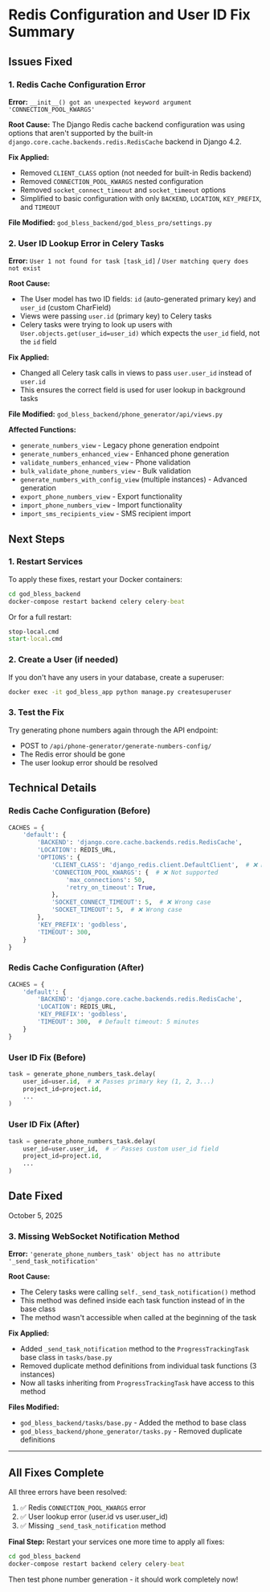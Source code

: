 # Redis Configuration and User ID Fix Summary

## Issues Fixed

### 1. Redis Cache Configuration Error

**Error:** `__init__() got an unexpected keyword argument 'CONNECTION_POOL_KWARGS'`

**Root Cause:** The Django Redis cache backend configuration was using options that aren't supported by the built-in `django.core.cache.backends.redis.RedisCache` backend in Django 4.2.

**Fix Applied:**

- Removed `CLIENT_CLASS` option (not needed for built-in Redis backend)
- Removed `CONNECTION_POOL_KWARGS` nested configuration
- Removed `socket_connect_timeout` and `socket_timeout` options
- Simplified to basic configuration with only `BACKEND`, `LOCATION`, `KEY_PREFIX`, and `TIMEOUT`

**File Modified:** `god_bless_backend/god_bless_pro/settings.py`

### 2. User ID Lookup Error in Celery Tasks

**Error:** `User 1 not found for task [task_id]` / `User matching query does not exist`

**Root Cause:**

- The User model has two ID fields: `id` (auto-generated primary key) and `user_id` (custom CharField)
- Views were passing `user.id` (primary key) to Celery tasks
- Celery tasks were trying to look up users with `User.objects.get(user_id=user_id)` which expects the `user_id` field, not the `id` field

**Fix Applied:**

- Changed all Celery task calls in views to pass `user.user_id` instead of `user.id`
- This ensures the correct field is used for user lookup in background tasks

**File Modified:** `god_bless_backend/phone_generator/api/views.py`

**Affected Functions:**

- `generate_numbers_view` - Legacy phone generation endpoint
- `generate_numbers_enhanced_view` - Enhanced phone generation
- `validate_numbers_enhanced_view` - Phone validation
- `bulk_validate_phone_numbers_view` - Bulk validation
- `generate_numbers_with_config_view` (multiple instances) - Advanced generation
- `export_phone_numbers_view` - Export functionality
- `import_phone_numbers_view` - Import functionality
- `import_sms_recipients_view` - SMS recipient import

## Next Steps

### 1. Restart Services

To apply these fixes, restart your Docker containers:

```cmd
cd god_bless_backend
docker-compose restart backend celery celery-beat
```

Or for a full restart:

```cmd
stop-local.cmd
start-local.cmd
```

### 2. Create a User (if needed)

If you don't have any users in your database, create a superuser:

```cmd
docker exec -it god_bless_app python manage.py createsuperuser
```

### 3. Test the Fix

Try generating phone numbers again through the API endpoint:

- POST to `/api/phone-generator/generate-numbers-config/`
- The Redis error should be gone
- The user lookup error should be resolved

## Technical Details

### Redis Cache Configuration (Before)

```python
CACHES = {
    'default': {
        'BACKEND': 'django.core.cache.backends.redis.RedisCache',
        'LOCATION': REDIS_URL,
        'OPTIONS': {
            'CLIENT_CLASS': 'django_redis.client.DefaultClient',  # ❌ Not supported
            'CONNECTION_POOL_KWARGS': {  # ❌ Not supported
                'max_connections': 50,
                'retry_on_timeout': True,
            },
            'SOCKET_CONNECT_TIMEOUT': 5,  # ❌ Wrong case
            'SOCKET_TIMEOUT': 5,  # ❌ Wrong case
        },
        'KEY_PREFIX': 'godbless',
        'TIMEOUT': 300,
    }
}
```

### Redis Cache Configuration (After)

```python
CACHES = {
    'default': {
        'BACKEND': 'django.core.cache.backends.redis.RedisCache',
        'LOCATION': REDIS_URL,
        'KEY_PREFIX': 'godbless',
        'TIMEOUT': 300,  # Default timeout: 5 minutes
    }
}
```

### User ID Fix (Before)

```python
task = generate_phone_numbers_task.delay(
    user_id=user.id,  # ❌ Passes primary key (1, 2, 3...)
    project_id=project.id,
    ...
)
```

### User ID Fix (After)

```python
task = generate_phone_numbers_task.delay(
    user_id=user.user_id,  # ✅ Passes custom user_id field
    project_id=project.id,
    ...
)
```

## Date Fixed

October 5, 2025

### 3. Missing WebSocket Notification Method

**Error:** `'generate_phone_numbers_task' object has no attribute '_send_task_notification'`

**Root Cause:**

- The Celery tasks were calling `self._send_task_notification()` method
- This method was defined inside each task function instead of in the base class
- The method wasn't accessible when called at the beginning of the task

**Fix Applied:**

- Added `_send_task_notification` method to the `ProgressTrackingTask` base class in `tasks/base.py`
- Removed duplicate method definitions from individual task functions (3 instances)
- Now all tasks inheriting from `ProgressTrackingTask` have access to this method

**Files Modified:**

- `god_bless_backend/tasks/base.py` - Added the method to base class
- `god_bless_backend/phone_generator/tasks.py` - Removed duplicate definitions

---

## All Fixes Complete

All three errors have been resolved:

1. ✅ Redis `CONNECTION_POOL_KWARGS` error
2. ✅ User lookup error (user.id vs user.user_id)
3. ✅ Missing `_send_task_notification` method

**Final Step:** Restart your services one more time to apply all fixes:

```cmd
cd god_bless_backend
docker-compose restart backend celery celery-beat
```

Then test phone number generation - it should work completely now!
